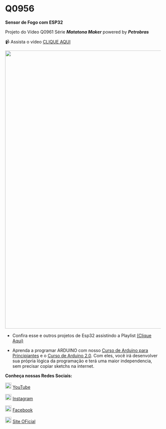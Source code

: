 # Q0956

**Sensor de Fogo com ESP32** 

Projeto do Vídeo Q0961 Série **_Matatona Maker_** powered by **_Petrobras_**

:video_camera: Assista o vídeo [CLIQUE AQUI](https://youtu.be/w6iTI8lE37c)

<img src="https://i9.ytimg.com/vi_webp/w6iTI8lE37c/maxresdefault.webp?v=634f2a19&sqp=CIyy-psG&rs=AOn4CLAklxFF3GEucsB22CnwzMgjelFx-A" width="900px" />


- Confira esse e outros projetos de Esp32 assistindo a Playlist [(Clique Aqui)](https://youtube.com/playlist?list=PL7CjOZ3q8fMdgvaq988L97y05Gb219fLd)


- Aprenda a programar ARDUINO com nosso [Curso de Arduino para Principiantes](https://cursodearduino.net/principiantes/) e o [Curso de Arduino 2.0](https://cursodearduino.net/). Com eles, você irá desenvolver sua própria lógica da programação e terá uma maior independencia, sem precisar copiar sketchs na internet.



**Conheça nossas Redes Sociais:**

<img src="https://img.icons8.com/color/50/youtube-play.png" width="20px" /> [YouTube](https://www.youtube.com/channel/UCcGk83PAQ5aGR7IVlD_cBaw/)

<img src="https://img.icons8.com/color/50/instagram-new--v1.png" width="20px" /> [Instagram](https://www.instagram.com/brincandocomideias/)

<img src="https://img.icons8.com/color/50/facebook-circled--v1.png" width="20px" /> [Facebook](https://www.facebook.com/paginaBrincandoComIdeias/)

<img src="https://img.icons8.com/color/50/domain--v1.png" width="20px" /> [Site OFicial](https://www.brincandocomideias.com/)
